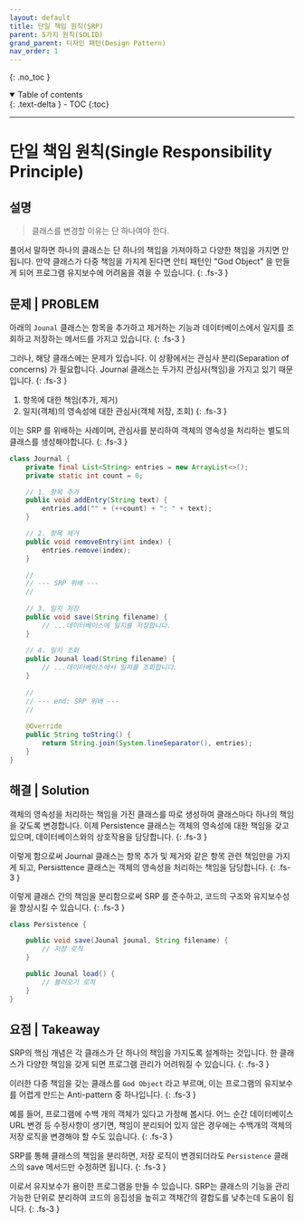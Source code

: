 ```yaml
---
layout: default
title: 단일 책임 원칙(SRP)
parent: 5가지 원칙(SOLID)
grand_parent: 디자인 패턴(Design Pattern)
nav_order: 1
---
```


{: .no_toc }
<details open markdown="block">
  <summary>
    Table of contents
  </summary>
  {: .text-delta }
- TOC
{:toc}
</details>

---
# 단일 책임 원칙(Single Responsibility Principle)

## 설명

> 클래스를 변경할 이유는 단 하나여야 한다.

풀어서 말하면 하나의 클래스는 단 하나의 책임을 가져야하고 다양한 책임을 가지면 안됩니다.
만약 클래스가 다중 책임을 가지게 된다면 안티 패턴인 "God Object" 을 만들게 되어 프로그램 유지보수에 어려움을 겪을 수 있습니다.
{: .fs-3 }


## 문제 | PROBLEM
아래의 `Jounal` 클래스는 항목을 추가하고 제거하는 기능과
데이터베이스에서 일지를 조회하고 저장하는 메서드를 가지고 있습니다.
{: .fs-3 }

그러나, 해당 클래스에는 문제가 있습니다.
이 상황에서는 관심사 분리(Separation of concerns) 가 필요합니다.
Journal 클래스는 두가지 관심사(책임)을 가지고 있기 때문입니다.
{: .fs-3 }

01. 항목에 대한 책임(추가, 제거)
02. 일지(객체)의 영속성에 대한 관심사(객체 저장, 조회)
{: .fs-3 }

이는 SRP 를 위배하는 사례이며,
관심사를 분리하여 객체의 영속성을 처리하는 별도의 클래스를 생성해야합니다.
{: .fs-3 }

```java
class Journal {
    private final List<String> entries = new ArrayList<>();
    private static int count = 0;

    // 1. 항목 추가
    public void addEntry(String text) {
        entries.add("" + (++count) + ": " + text);
    }

    // 2. 항목 제거
    public void removeEntry(int index) {
        entries.remove(index);
    }

    //
    // --- SRP 위배 ---
    //
    
    // 3. 일지 저장
    public void save(String filename) {
        // ...데이터베이스에 일지를 저장합니다.
    }
   
    // 4. 일지 조회
    public Jounal load(String filename) {
        // ...데이터베이스에서 일지를 조회합니다.
    }
    
    //
    // --- end: SRP 위배 ---
    //
    
    @Override
    public String toString() {
        return String.join(System.lineSeparator(), entries);
    }
}

```

## 해결 | Solution

객체의 영속성을 처리하는 책임을 가진 클래스를 따로 생성하여 클래스마다 하나의 책임을 갖도록 변경합니다.
이제 Persistence 클래스는 객체의 영속성에 대한 책임을 갖고 있으며, 데이터베이스와의 상호작용을 담당합니다.
{: .fs-3 }

이렇게 함으로써 Journal 클래스는 항목 추가 및 제거와 같은 항목 관련 책임만을 가지게 되고,
Persisttence 클래스는 객체의 영속성을 처리하는 책임을 담당합니다.
{: .fs-3 }

이렇게 클래스 간의 책임을 분리함으로써 SRP 를 준수하고, 코드의 구조와 유지보수성을 향상시킬 수 있습니다.
{: .fs-3 }

```java
class Persistence {

    public void save(Jounal jounal, String filename) {
        // 저장 로직
    }

    public Jounal load() {
        // 불러오기 로직
    }
}
```
## 요점 | Takeaway

SRP의 핵심 개념은 각 클래스가 단 하나의 책임을 가지도록 설계하는 것입니다.
한 클래스가 다양한 책임을 갖게 되면 프로그램 관리가 어려워질 수 있습니다.
{: .fs-3 }

이러한 다중 책임을 갖는 클래스를 `God Object` 라고 부르며,
이는 프로그램의 유지보수를 어렵게 만드는 Anti-pattern 중 하나입니다.
{: .fs-3 }

예를 들어, 프로그램에 수백 개의 객체가 있다고 가정해 봅시다.
어느 순간  데이터베이스 URL 변경 등 수정사항이 생기면,
책임이 분리되어 있지 않은 경우에는 수백개의 객체의 저장 로직을 변경해야 할 수도 있습니다.
{: .fs-3 }

SRP를 통해 클래스의 책임을 분리하면, 저장 로직이 변경되더라도
`Persistence` 클래스의 save 메서드만 수정하면 됩니다.
{: .fs-3 }

이로서 유지보수가 용이한 프로그램을 만들 수 있습니다.
SRP는 클래스의 기능을 관리 가능한 단위로 분리하여 코드의 응집성을 높히고
객채간의 결합도를 낮추는데 도움이 됩니다.
{: .fs-3 }

